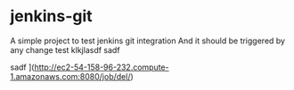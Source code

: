 # jenkins-git

A simple project to test jenkins git integration
And it should be triggered by any change
test klkjlasdf
sadf


sadf
[](http://ec2-54-158-96-232.compute-1.amazonaws.com:8080/buildStatus/icon?job=del)](http://ec2-54-158-96-232.compute-1.amazonaws.com:8080/job/del/)

